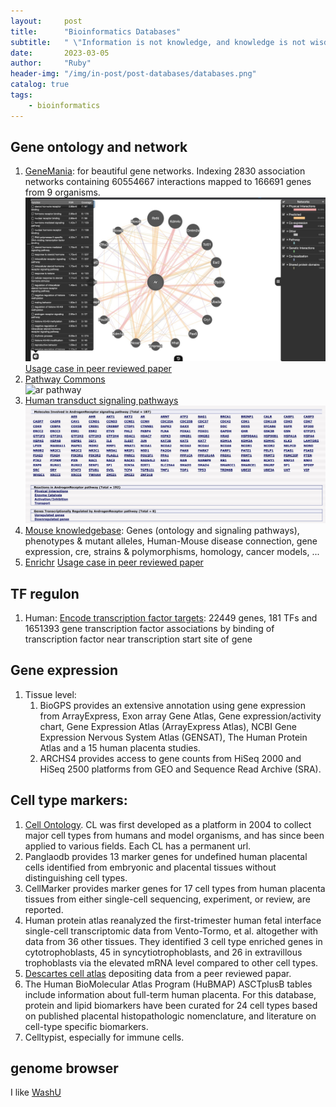 ```yaml
---
layout:     post
title:      "Bioinformatics Databases"
subtitle:   " \"Information is not knowledge, and knowledge is not wisdom.\""
date:       2023-03-05
author:     "Ruby"
header-img: "/img/in-post/post-databases/databases.png"
catalog: true
tags:
    - bioinformatics
---
```

## Gene ontology and network
1. [GeneMania](https://genemania.org/): for beautiful gene networks. Indexing 2830 association networks containing 60554667 interactions mapped to 166691 genes from 9 organisms.  
   ![ar mouse](/img/in-post/post-databases/GeneMania_example.png "Input *Ar* and Mouse as an example")  
   [Usage case in peer reviewed paper](https://www.pnas.org/doi/abs/10.1073/pnas.1722617115?url_ver=Z39.88-2003&rfr_id=ori:rid:crossref.org&rfr_dat=cr_pub%20%200pubmed)
2. [Pathway Commons](http://www.pathwaycommons.org/)  
   ![ar pathway](/img/in-post/post-databases/AndrogenReceptor.png "Androgen receptor")
3. [Human transduct signaling pathways](http://netpath.org/pathways?path_id=NetPath_2)  
   ![ar tranduction](/img/in-post/post-databases/NetPath_example.png "Androgen receptor signaling pathway")
4. [Mouse knowledgebase](https://www.informatics.jax.org/): Genes (ontology and signaling pathways), phenotypes & mutant alleles, Human-Mouse disease connection, gene expression, cre, strains & polymorphisms, homology, cancer models, ... 
5. [Enrichr](https://maayanlab.cloud/Enrichr/)
   [Usage case in peer reviewed paper](https://www.cell.com/cell/pdf/S0092-8674(22)00070-8.pdf)
   
## TF regulon
1. Human: [Encode transcription factor targets](https://maayanlab.cloud/Harmonizome/dataset/ENCODE+Transcription+Factor+Targets): 22449 genes, 181 TFs and 1651393 gene transcription factor associations by binding of transcription factor near transcription start site of gene 

## Gene expression
1. Tissue level: 
   1. BioGPS provides an extensive annotation using gene expression from ArrayExpress, Exon array Gene Atlas, Gene expression/activity chart, Gene Expression Atlas (ArrayExpress Atlas), NCBI Gene Expression Nervous System Atlas (GENSAT), The Human Protein Atlas and a 15 human placenta studies.  
   2. ARCHS4 provides access to gene counts from HiSeq 2000 and HiSeq 2500 platforms from GEO and Sequence Read Archive (SRA).

## Cell type markers:
   1. [Cell Ontology](https://obofoundry.org/ontology/cl.html). CL was first developed as a platform in 2004 to collect major cell types from humans and model organisms, and has since been applied to various fields. Each CL has a permanent url.
   2. Panglaodb provides 13 marker genes for undefined human placental cells identified from embryonic and placental tissues without distinguishing cell types. 
   3. CellMarker provides marker genes for 17 cell types from human placenta tissues from either single-cell sequencing, experiment, or review, are reported. 
   4. Human protein atlas reanalyzed the first-trimester human fetal interface single-cell transcriptomic data from Vento-Tormo, et al. altogether with data from 36 other tissues. They identified 3 cell type enriched genes in cytotrophoblasts, 45 in syncytiotrophoblasts, and 26 in extravillous trophoblasts via the elevated mRNA level compared to other cell types.
   5. [Descartes cell atlas](https://descartes.brotmanbaty.org/bbi/human-gene-expression-during-development/) depositing data from a peer reviewed papar.
   6. The Human BioMolecular Atlas Program (HuBMAP) ASCTplusB tables include information about full-term human placenta. For this database, protein and lipid biomarkers have been curated for 24 cell types based on published placental histopathologic nomenclature, and literature on cell-type specific biomarkers.
   7. Celltypist, especially for immune cells.
   
## genome browser
I like [WashU](http://epigenomegateway.wustl.edu/)